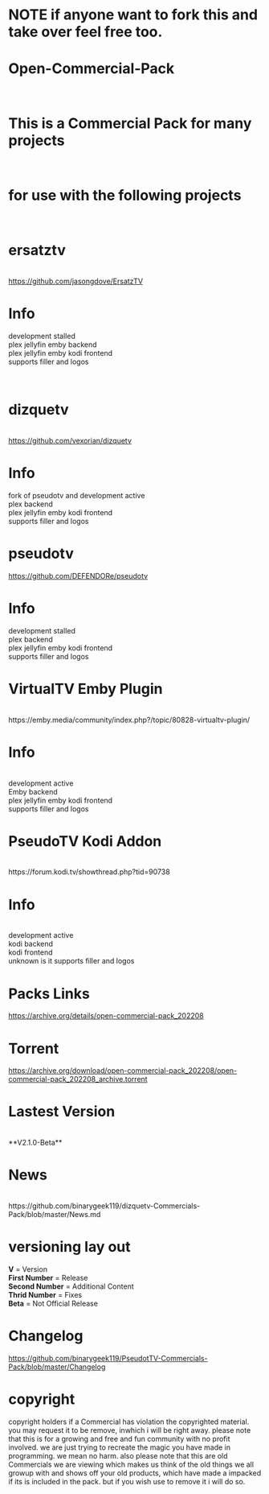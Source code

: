 # NOTE if anyone want to fork this and take over feel free too.

# Open-Commercial-Pack<br>

<br>

# This is a Commercial Pack for many projects

<br>

# for use with the following projects 

<br>

# ersatztv
<br>https://github.com/jasongdove/ErsatzTV

# Info 
development stalled<br>
plex jellyfin emby backend <br>
plex jellyfin emby kodi frontend<br>
supports filler and logos

<br>

# dizquetv

<br>https://github.com/vexorian/dizquetv<br>

# Info 
fork of pseudotv and development active <br>
plex backend<br>
plex jellyfin emby kodi frontend <br>
supports filler and logos<br>

# pseudotv

https://github.com/DEFENDORe/pseudotv

# Info 
development stalled<br>
plex backend <br>
plex jellyfin emby kodi frontend<br>
supports filler and logos

# VirtualTV Emby Plugin

<br>
https://emby.media/community/index.php?/topic/80828-virtualtv-plugin/<br>

# Info 
<br>
development active <br>
Emby backend<br>
plex jellyfin emby kodi frontend <br>
supports filler and logos<br>

# PseudoTV Kodi Addon

<br>
https://forum.kodi.tv/showthread.php?tid=90738<br>

# Info 
<br>development active<br>
kodi backend<br>
kodi frontend 
<br>unknown is it supports filler and logos<br>

# Packs Links
https://archive.org/details/open-commercial-pack_202208
<br>
# Torrent
https://archive.org/download/open-commercial-pack_202208/open-commercial-pack_202208_archive.torrent

# Lastest Version 
<br >
**V2.1.0-Beta**<br>

# News
<br>
https://github.com/binarygeek119/dizquetv-Commercials-Pack/blob/master/News.md

# versioning lay out

**V** = Version<br>
**First Number** = Release<br />
**Second Number** = Additional Content<br>
**Thrid Number** = Fixes <br>
**Beta** = Not Official Release<br>

# Changelog

https://github.com/binarygeek119/PseudotTV-Commercials-Pack/blob/master/Changelog


# copyright
copyright holders if a Commercial has violation the copyrighted material. you may request it to be remove, inwhich i will be right away. please note that this is for a growing and free and fun community with no profit involved. we are just trying to recreate the magic you have made in programming. we mean no harm. also please note that this are old Commercials we are viewing which makes us think of the old things we all growup with and shows off your old products, which have made a impacked if its is included in the pack. but if you wish use to remove it i will do so. 

